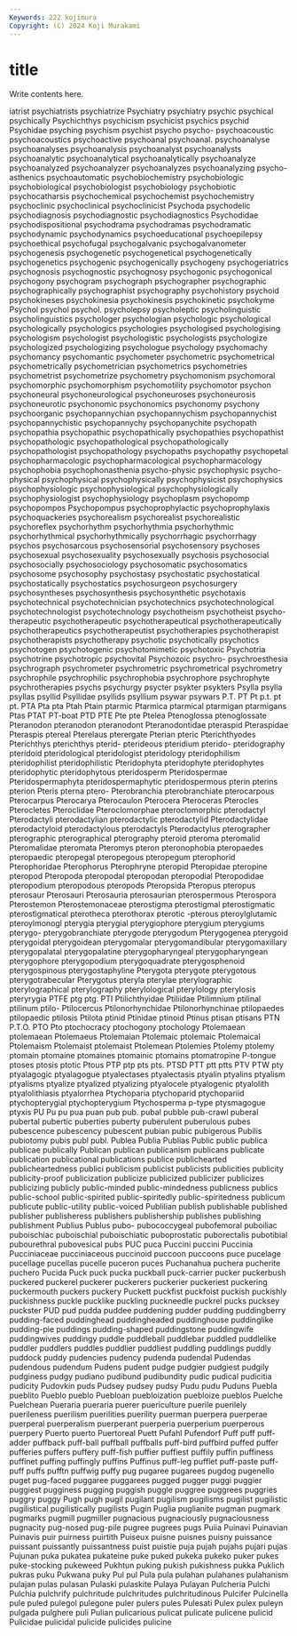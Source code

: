```yaml
---
Keywords: 222 kojimura
Copyright: (C) 2024 Koji Murakami
---
```


# title

Write contents here.



iatrist psychiatrists psychiatrize Psychiatry psychiatry psychic psychical psychically Psychichthys psychicism
psychicist psychics psychid Psychidae psyching psychism psychist psycho psycho- psychoacoustic
psychoacoustics psychoactive psychoanal psychoanal. psychoanalyse psychoanalyses psychoanalysis psychoanalyst psychoanalysts psychoanalytic
psychoanalytical psychoanalytically psychoanalyze psychoanalyzed psychoanalyzer psychoanalyzes psychoanalyzing psycho-asthenics psychoautomatic psychobiochemistry
psychobiologic psychobiological psychobiologist psychobiology psychobiotic psychocatharsis psychochemical psychochemist psychochemistry psychoclinic
psychoclinical psychoclinicist Psychoda psychodelic psychodiagnosis psychodiagnostic psychodiagnostics Psychodidae psychodispositional psychodrama
psychodramas psychodramatic psychodynamic psychodynamics psychoeducational psychoepilepsy psychoethical psychofugal psychogalvanic psychogalvanometer
psychogenesis psychogenetic psychogenetical psychogenetically psychogenetics psychogenic psychogenically psychogeny psychogeriatrics psychognosis
psychognostic psychognosy psychogonic psychogonical psychogony psychogram psychograph psychographer psychographic psychographically
psychographist psychography psychohistory psychoid psychokineses psychokinesia psychokinesis psychokinetic psychokyme Psychol
psychol psychol. psycholepsy psycholeptic psycholinguistic psycholinguistics psychologer psychologian psychologic psychological
psychologically psychologics psychologies psychologised psychologising psychologism psychologist psychologistic psychologists psychologize
psychologized psychologizing psychologue psychology psychomachy psychomancy psychomantic psychometer psychometric psychometrical
psychometrically psychometrician psychometrics psychometries psychometrist psychometrize psychometry psychomonism psychomoral psychomorphic
psychomorphism psychomotility psychomotor psychon psychoneural psychoneurological psychoneuroses psychoneurosis psychoneurotic psychonomic
psychonomics psychonomy psychony psychoorganic psychopannychian psychopannychism psychopannychist psychopannychistic psychopannychy psychopanychite
psychopath psychopathia psychopathic psychopathically psychopathies psychopathist psychopathologic psychopathological psychopathologically psychopathologist
psychopathology psychopaths psychopathy psychopetal psychopharmacologic psychopharmacological psychopharmacology psychophobia psychophonasthenia psycho-physic
psychophysic psycho-physical psychophysical psychophysically psychophysicist psychophysics psychophysiologic psychophysiological psychophysiologically psychophysiologist
psychophysiology psychoplasm psychopomp psychopompos Psychopompus psychoprophylactic psychoprophylaxis psychoquackeries psychorealism psychorealist
psychorealistic psychoreflex psychorhythm psychorhythmia psychorhythmic psychorhythmical psychorhythmically psychorrhagic psychorrhagy psychos
psychosarcous psychosensorial psychosensory psychoses psychosexual psychosexuality psychosexually psychosis psychosocial psychosocially
psychosociology psychosomatic psychosomatics psychosome psychosophy psychostasy psychostatic psychostatical psychostatically psychostatics
psychosurgeon psychosurgery psychosyntheses psychosynthesis psychosynthetic psychotaxis psychotechnical psychotechnician psychotechnics psychotechnological
psychotechnologist psychotechnology psychotheism psychotheist psycho-therapeutic psychotherapeutic psychotherapeutical psychotherapeutically psychotherapeutics psychotherapeutist
psychotherapies psychotherapist psychotherapists psychotherapy psychotic psychotically psychotics psychotogen psychotogenic psychotomimetic
psychotoxic Psychotria psychotrine psychotropic psychovital Psychozoic psychro- psychroesthesia psychrograph psychrometer
psychrometric psychrometrical psychrometry psychrophile psychrophilic psychrophobia psychrophore psychrophyte psychrotherapies psychs
psychurgy psycter psykter psykters Psylla psylla psyllas psyllid Psyllidae psyllids
psyllium psywar psywars P.T. PT Pt p.t. pt pt. PTA
Pta pta Ptah Ptain ptarmic Ptarmica ptarmical ptarmigan ptarmigans Ptas
PTAT PT-boat PTD PTE Pte pte Ptelea Ptenoglossa ptenoglossate Pteranodon
pteranodon pteranodont Pteranodontidae pteraspid Pteraspidae Pteraspis ptereal Pterelaus pterergate Pterian
pteric Pterichthyodes Pterichthys pterichthys pterid- pterideous pteridium pterido- pteridography pteridoid
pteridological pteridologist pteridology pteridophilism pteridophilist pteridophilistic Pteridophyta pteridophyte pteridophytes pteridophytic
pteridophytous pteridosperm Pteridospermae Pteridospermaphyta pteridospermaphytic pteridospermous pterin pterins pterion Pteris
pterna ptero- Pterobranchia pterobranchiate pterocarpous Pterocarpus Pterocarya Pterocaulon Pterocera Pteroceras
Pterocles Pterocletes Pteroclidae Pteroclomorphae pteroclomorphic pterodactyl Pterodactyli pterodactylian pterodactylic pterodactylid
Pterodactylidae pterodactyloid pterodactylous pterodactyls Pterodactylus pterographer pterographic pterographical pterography pteroid
pteroma pteromalid Pteromalidae pteromata Pteromys pteron pteronophobia pteropaedes pteropaedic pteropegal
pteropegous pteropegum pterophorid Pterophoridae Pterophorus Pterophryne pteropid Pteropidae pteropine pteropod
Pteropoda pteropodal pteropodan pteropodial Pteropodidae pteropodium pteropodous pteropods Pteropsida Pteropus
pteropus pterosaur Pterosauri Pterosauria pterosaurian pterospermous Pterospora Pterostemon Pterostemonaceae pterostigma
pterostigmal pterostigmatic pterostigmatical pterotheca pterothorax pterotic -pterous pteroylglutamic pteroylmonogl pterygia
pterygial pterygiophore pterygium pterygiums pterygo- pterygobranchiate pterygode pterygodum Pterygogenea pterygoid
pterygoidal pterygoidean pterygomalar pterygomandibular pterygomaxillary pterygopalatal pterygopalatine pterygopharyngeal pterygopharyngean pterygophore
pterygopodium pterygoquadrate pterygosphenoid pterygospinous pterygostaphyline Pterygota pterygote pterygotous pterygotrabecular Pterygotus
pteryla pterylae pterylographic pterylographical pterylography pterylological pterylology pterylosis pteryrygia PTFE
ptg ptg. PTI Ptilichthyidae Ptiliidae Ptilimnium ptilinal ptilinum ptilo- Ptilocercus
Ptilonorhynchidae Ptilonorhynchinae ptilopaedes ptilopaedic ptilosis Ptilota ptinid Ptinidae ptinoid Ptinus
ptisan ptisans PTN P.T.O. PTO Pto ptochocracy ptochogony ptochology Ptolemaean
ptolemaean Ptolemaeus Ptolemaian Ptolemaic ptolemaic Ptolemaical Ptolemaism Ptolemaist ptolemaist Ptolemean
Ptolemies Ptolemy ptolemy ptomain ptomaine ptomaines ptomainic ptomains ptomatropine P-tongue
ptoses ptosis ptotic Ptous PTP ptp pts pts. PTSD PTT
ptt ptts PTV PTW pty ptyalagogic ptyalagogue ptyalectases ptyalectasis ptyalin
ptyalins ptyalism ptyalisms ptyalize ptyalized ptyalizing ptyalocele ptyalogenic ptyalolith ptyalolithiasis
ptyalorrhea Ptychoparia ptychoparid ptychopariid ptychopterygial ptychopterygium Ptychosperma p-type ptysmagogue ptyxis
PU Pu pu pua puan pub pub. pubal pubble pub-crawl
puberal pubertal pubertic puberties puberty puberulent puberulous pubes pubescence pubescency
pubescent pubian pubic pubigerous Pubilis pubiotomy pubis publ publ. Publea
Publia Publias Public public publica publicae publically Publican publican publicanism
publicans publicate publication publicational publications publice publichearted publicheartedness publici publicism
publicist publicists publicities publicity publicity-proof publicization publicize publicized publicizer publicizes
publicizing publicly public-minded public-mindedness publicness publics public-school public-spirited public-spiritedly public-spiritedness
publicum publicute public-utility public-voiced Publilian publish publishable published publisher publisheress
publishers publishership publishes publishing publishment Publius Publus pubo- pubococcygeal pubofemoral
puboiliac puboischiac puboischial puboischiatic puboprostatic puborectalis pubotibial pubourethral pubovesical pubs
PUC puca Puccini puccini Puccinia Pucciniaceae pucciniaceous puccinoid puccoon puccoons
puce pucelage pucellage pucellas pucelle puceron puces Puchanahua puchera pucherite
puchero Pucida Puck puck pucka puckball puck-carrier pucker puckerbush puckered
puckerel puckerer puckerers puckerier puckeriest puckering puckermouth puckers puckery Puckett
puckfist puckfoist puckish puckishly puckishness puckle pucklike puckling puckneedle puckrel
pucks pucksey puckster PUD pud pudda puddee puddening pudder pudding
puddingberry pudding-faced puddinghead puddingheaded puddinghouse puddinglike pudding-pie puddings pudding-shaped puddingstone
puddingwife puddingwives puddingy puddle puddleball puddlebar puddled puddlelike puddler puddlers
puddles puddlier puddliest puddling puddlings puddly puddock puddy pudencies pudency
pudenda pudendal Pudendas pudendous pudendum Pudens pudent pudge pudgier pudgiest
pudgily pudginess pudgy pudiano pudibund pudibundity pudic pudical pudicitia pudicity
Pudovkin puds Pudsey pudsey pudsy Pudu pudu Puduns Puebla pueblito
Pueblo pueblo Puebloan puebloization puebloize pueblos Puelche Puelchean Pueraria pueraria
puerer puericulture puerile puerilely puerileness puerilism puerilities puerility puerman puerpera
puerperae puerperal puerperalism puerperant puerperia puerperium puerperous puerpery Puerto puerto
Puertoreal Puett Pufahl Pufendorf Puff puff puff-adder puffback puff-ball puffball
puffballs puff-bird puffbird puffed puffer pufferies puffers puffery puff-fish puffier
puffiest puffily puffin puffiness puffinet puffing puffingly puffins Puffinus puff-leg
pufflet puff-paste puff-puff puffs pufftn puffwig puffy pug pugaree pugarees
pugdog pugenello puget pug-faced puggaree puggarees pugged pugger puggi puggier
puggiest pugginess pugging puggish puggle puggree puggrees puggries puggry puggy
Pugh pugh pugil pugilant pugilism pugilisms pugilist pugilistic pugilistical pugilistically
pugilists Pugin Puglia puglianite pugman pugmark pugmarks pugmill pugmiller pugnacious
pugnaciously pugnaciousness pugnacity pug-nosed pug-pile pugree pugrees pugs Puiia Puinavi
Puinavian Puinavis puir puirness puirtith Puiseux puisne puisnes puisny puissance
puissant puissantly puissantness puist puistie puja pujah pujahs pujari pujas
Pujunan puka pukatea pukateine puke puked pukeka pukeko puker pukes
puke-stocking pukeweed Pukhtun puking pukish pukishness pukka Puklich pukras puku
Pukwana puky Pul pul Pula pula pulahan pulahanes pulahanism pulajan
pulas pulasan Pulaski pulaskite Pulaya Pulayan Pulcheria Pulchi Pulchia pulchrify
pulchritude pulchritudes pulchritudinous Pulcifer Pulcinella pule puled pulegol pulegone puler
pulers pules Pulesati Pulex pulex puleyn pulgada pulghere puli Pulian
pulicarious pulicat pulicate pulicene pulicid Pulicidae pulicidal pulicide pulicides pulicine

